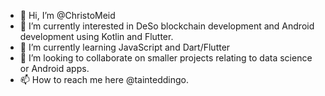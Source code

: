 - 👋 Hi, I’m @ChristoMeid
- 👀 I’m currently interested in DeSo blockchain development and Android development using Kotlin and Flutter.
- 🌱 I’m currently learning JavaScript and Dart/Flutter
- 💞️ I’m looking to collaborate on smaller projects relating to data science or Android apps.
- 📫 How to reach me here @tainteddingo.

<!---
ChristoMeid/ChristoMeid is a ✨ special ✨ repository because its `README.md` (this file) appears on your GitHub profile.
You can click the Preview link to take a look at your changes.
--->

